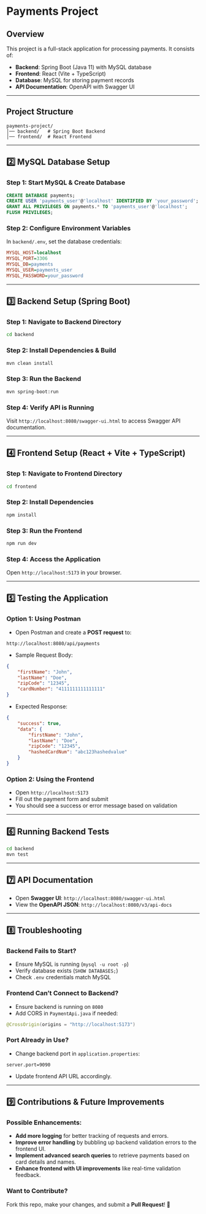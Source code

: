 # Payments Project

## Overview
This project is a full-stack application for processing payments. It consists of:
- **Backend**: Spring Boot (Java 11) with MySQL database
- **Frontend**: React (Vite + TypeScript)
- **Database**: MySQL for storing payment records
- **API Documentation**: OpenAPI with Swagger UI

---

## **Project Structure**
```
payments-project/
│── backend/   # Spring Boot Backend
│── frontend/  # React Frontend
```

---

## **2️⃣ MySQL Database Setup**

### **Step 1: Start MySQL & Create Database**
```sql
CREATE DATABASE payments;
CREATE USER 'payments_user'@'localhost' IDENTIFIED BY 'your_password';
GRANT ALL PRIVILEGES ON payments.* TO 'payments_user'@'localhost';
FLUSH PRIVILEGES;
```

### **Step 2: Configure Environment Variables**
In `backend/.env`, set the database credentials:
```ini
MYSQL_HOST=localhost
MYSQL_PORT=3306
MYSQL_DB=payments
MYSQL_USER=payments_user
MYSQL_PASSWORD=your_password
```

---

## **3️⃣ Backend Setup (Spring Boot)**

### **Step 1: Navigate to Backend Directory**
```sh
cd backend
```

### **Step 2: Install Dependencies & Build**
```sh
mvn clean install
```

### **Step 3: Run the Backend**
```sh
mvn spring-boot:run
```

### **Step 4: Verify API is Running**
Visit `http://localhost:8080/swagger-ui.html` to access Swagger API documentation.

---

## **4️⃣ Frontend Setup (React + Vite + TypeScript)**

### **Step 1: Navigate to Frontend Directory**
```sh
cd frontend
```

### **Step 2: Install Dependencies**
```sh
npm install
```

### **Step 3: Run the Frontend**
```sh
npm run dev
```

### **Step 4: Access the Application**
Open `http://localhost:5173` in your browser.

---

## **5️⃣ Testing the Application**

### **Option 1: Using Postman**
- Open Postman and create a **POST request** to:
```
http://localhost:8080/api/payments
```
- Sample Request Body:
```json
{
    "firstName": "John",
    "lastName": "Doe",
    "zipCode": "12345",
    "cardNumber": "4111111111111111"
}
```
- Expected Response:
```json
{
    "success": true,
    "data": {
        "firstName": "John",
        "lastName": "Doe",
        "zipCode": "12345",
        "hashedCardNum": "abc123hashedvalue"
    }
}
```

### **Option 2: Using the Frontend**
- Open `http://localhost:5173`
- Fill out the payment form and submit
- You should see a success or error message based on validation

---

## **6️⃣ Running Backend Tests**
```sh
cd backend
mvn test
```

---

## **7️⃣ API Documentation**
- Open **Swagger UI**: `http://localhost:8080/swagger-ui.html`
- View the **OpenAPI JSON**: `http://localhost:8080/v3/api-docs`

---

## **8️⃣ Troubleshooting**
### **Backend Fails to Start?**
- Ensure MySQL is running (`mysql -u root -p`)
- Verify database exists (`SHOW DATABASES;`)
- Check `.env` credentials match MySQL

### **Frontend Can’t Connect to Backend?**
- Ensure backend is running on `8080`
- Add CORS in `PaymentApi.java` if needed:
```java
@CrossOrigin(origins = "http://localhost:5173")
```

### **Port Already in Use?**
- Change backend port in `application.properties`:
```properties
server.port=9090
```
- Update frontend API URL accordingly.

---

## **9️⃣ Contributions & Future Improvements**
### **Possible Enhancements:**
- **Add more logging** for better tracking of requests and errors.
- **Improve error handling** by bubbling up backend validation errors to the frontend UI.
- **Implement advanced search queries** to retrieve payments based on card details and names.
- **Enhance frontend with UI improvements** like real-time validation feedback.

### **Want to Contribute?**
Fork this repo, make your changes, and submit a **Pull Request**! 🚀
